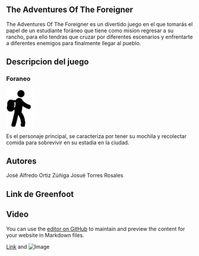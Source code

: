 ## The Adventures Of The Foreigner

The Adventures Of The Foreigner es un divertido juego en el que tomarás el papel de un estudiante foráneo que tiene como mision regresar a su rancho, para ello tendras que cruzar por diferentes escenarios y enfrentarte a diferentes enemigos para finalmente llegar al pueblo.

## Descripcion del juego

### Foraneo

<img src = "https://github.com/objetos-inter2018/Adventures_Foreigner/blob/master/juego/images/foraneo.png" />

Es el personaje principal, se caracteriza por tener su mochila y recolectar comida para sobrevivir en su estadia en la ciudad.

## Autores

José Alfredo Ortiz Zúñiga
Josué Torres Rosales

## Link de Greenfoot


## Video





You can use the [editor on GitHub](https://github.com/objetos-inter2018/Adventures_Foreigner/edit/master/README.md) to maintain and preview the content for your website in Markdown files.



[Link](url) and ![Image](src)
```


